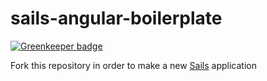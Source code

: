# sails-angular-boilerplate

[![Greenkeeper badge](https://badges.greenkeeper.io/leosuncin/sails-angular-boilerplate.svg)](https://greenkeeper.io/)

Fork this repository in order to make a new [Sails](http://sailsjs.org) application
